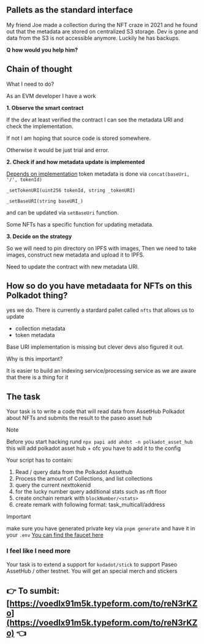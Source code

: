 ## Pallets as the standard interface

My friend Joe made a collection during the NFT craze in 2021 and he found out that the metadata are stored on centralized S3 storage. Dev is gone and data from the S3 is not accessible anymore. Luckily he has backups. 

**Q how would you help him?**

## Chain of thought

What I need to do? 

As an EVM developer I have a work

**1. Observe the smart contract**

If the dev at least verified the contract I can see the metadata URI and check the implementation.

If not I am hoping that source code is stored somewhere. 

Otherwise it would be just trial and error.

**2. Check if and how metadata update is implemented**

[Depends on implementation](https://docs.openzeppelin.com/contracts/3.x/api/token/erc721#ERC721-_setTokenURI-uint256-string-) token metadata is done via `concat(baseUri, '/', tokenId)`

`_setTokenURI(uint256 tokenId, string _tokenURI)`

`_setBaseURI(string baseURI_)`

and can be updated via `setBaseUri` function.

Some NFTs has a specific function for updating metadata.

**3. Decide on the strategy**

So we will need to pin directory on IPFS with images, 
Then we need to take images, construct new metadata and upload it to IPFS.

Need to update the contract with new metadata URI.

## How so do you have metadaata for NFTs on this Polkadot thing?

yes we do.
There is currently a stardard pallet called `nfts` that allows us to update

- collection metadata
- token metadata

Base URI implementation is missing but clever devs also figured it out.

Why is this important?

It is easier to build an indexing service/processing service as we are aware that there is a thing for it

## The task

Your task is to write a code that will read data from AssetHub Polkadot about NFTs and submits the result to the paseo asset hub

> [!NOTE]
> Before you start hacking rund `npx papi add ahdot -n polkadot_asset_hub`
> this will add polkadot asset hub + ofc you have to add it to the config

Your script has to contain:
1. Read / query data from the Polkadot Assethub
2. Process the amount of Collections, and list collections 
3. query the current nexttokenid
4. for the lucky number query additional stats such as nft floor
5. create onchain remark with `blockNumber/<stats>`
6. create remark with following format: task_multicall/address

> [!IMPORTANT]
> make sure you have generated private key via `pnpm generate`
> and have it in your `.env`
> [You can find the faucet here](https://faucet.polkadot.io/?parachain=1000)

### I feel like I need more

Your task is to extend a support for `kodadot/stick` to support Paseo AssetHub / other testnet. 
You will get an special merch and stickers

## 👉 To sumbit: [https://voedlx91m5k.typeform.com/to/reN3rKZo](https://voedlx91m5k.typeform.com/to/reN3rKZo) 👈